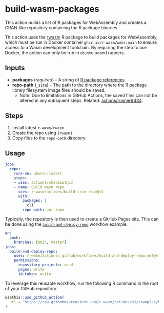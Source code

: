 # build-wasm-packages

This action builds a list of R packages for WebAssembly and creates a CRAN-like repository containing the R package binaries.

This action uses the [rwasm](https://r-wasm.github.io/rwasm/) R package to build packages for WebAssembly, which must be run in Docker container `ghcr.io/r-wasm/webr:main` to ensure access to a Wasm development toolchain. By requiring the step to use Docker, the action can only be run in `ubuntu` based runners.

## Inputs

* **packages** (*required*) - A string of [R package references](https://r-lib.github.io/pkgdepends/reference/pkg_refs.html).
* **repo-path** (`_site`) - The path to the directory where the R package library filesystem image files should be saved.
  * Note: Due to limitations in GitHub Actions, the saved files can not be altered in any subsquent steps. Related: [actions/runner#434](https://github.com/actions/runner/issues/434).

## Steps

1. Install latest `r-wasm/rwasm`
2. Create the repo using `{rwasm}`
3. Copy files to the `repo-path` directory

## Usage

```yaml
jobs:
  repo:
    runs-on: ubuntu-latest
    steps:
    - uses: actions/checkout@v3
    - name: Build wasm repo
      uses: r-wasm/actions/build-cran-repo@v1
      with:
        packages: |
          cli
        repo-path: out-repo
```

Typically, the repository is then used to create a GitHub Pages site. This can be done using the [`build-and-deploy-repo`](../examples/build-and-deploy.yml) workflow example.

```yaml
on:
  push:
    branches: [main, master]
jobs:
  build-and-deploy-repo:
    uses: r-wasm/actions/.github/workflows/build-and-deploy-repo.yml@v1
    permissions:
      repository-projects: read
      pages: write
      id-token: write
```

To leverage this reusable workflow, run the following R command in the root of your GitHub repository:

```R
usethis::use_github_action(
  url = "https://raw.githubusercontent.com/r-wasm/actions/v1/examples/build-and-deploy-repo.yml"
)
```
